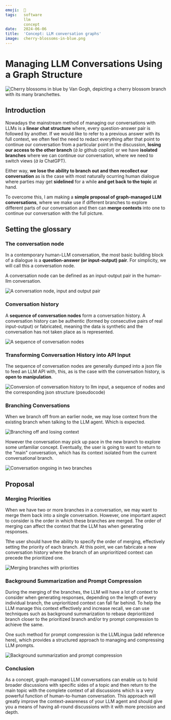 ```yaml
---
emoji:  🌳
tags:   software
        llm
        concept
date:   2024-06-06
title:  'Concept: LLM conversation graphs'
image:  cherry-blossoms-in-blue.png
---
```


# Managing LLM Conversations Using a Graph Structure

![Cherry blossoms in blue by Van Gogh, depicting a cherry blossom branch with its many branchettes.](cherry-blossoms-in-blue.png)

## Introduction

Nowadays the mainstream method of managing our conversations with LLMs is a **linear chat structure** where, every question-answer pair is followed by another.
If we would like to refer to a previous answer with its full context, we often feel the need to redact everything after that point to continue our conversation from a particular point in the discussion, **losing our access to the other branch** (_à la_ github copilot) or we have **isolated branches** where we can continue our conversation, where we need to switch views (_à la_ ChatGPT). 

Either way, **we lose the ability to branch out and then recollect our conversation** as is the case with most naturally ocurring human dialogue where parties may get **sidelined** for a while **and get back to the topic** at hand.

To overcome this, I am making a **simple proposal of graph-managed LLM conversations**, where we make use if different branches to explore different parts of our conversation and then can **merge contexts** into one to continue our conversation with the full picture.

## Setting the glossary

### The conversation node

In a contemporary human-LLM conversation, the most basic building block of a dialogue is a **question-answer (or input-output) pair**. For simplicity, we will call this a conversation node. 

A conversation node can be defined as an input-output pair in the human-llm conversation.

![A conversation node, input and output pair](1-conversation-node.png)

### Conversation history

A **sequence of conversation nodes** form a conversation history. A conversation history can be authentic (formed by consecutive pairs of real input-output) or fabricated, meaning the data is synthetic and the conversation has not taken place as is represented.

![A sequence of conversation nodes](2-conversation-history.png)

### Transforming Conversation History into API Input
The sequence of conversation nodes are generally dumped into a json file to feed an LLM API with, this, as is the case with the conversation history, is **open to manipulation**.

![Conversion of conversation history to llm input, a sequence of nodes and the corresponding json structure (pseudocode)](3-llm-input.png)

### Branching Conversations
When we branch off from an earlier node, we may lose context from the existing branch when talking to the LLM agent. Which is expected.

![Branching off and losing context](4-branching-off.png)

However the conversation may pick up pace in the new branch to explore some unfamiliar concept. Eventually, the user is going to want to return to the "main" conversation, which has its context isolated from the current conversational branch.

![Conversation ongoing in two branches](5-two-branches-contd.png)

## Proposal 

### Merging Priorities

When we have two or more branches in a conversation, we may want to merge them back into a single conversation. However, one important aspect to consider is the order in which these branches are merged. The order of merging can affect the context that the LLM has when generating responses. 

Tthe user should have the ability to specify the order of merging, effectively setting the priority of each branch. At this point, we can fabricate a new conversation history where the branch of an unprioritized context can precede the prioritized one.

![Merging branches with priorities](6-merging-priorities.png)

### Background Summarization and Prompt Compression

During the merging of the branches, the LLM will have a lot of context to consider when generating responses, depending on the length of every individual branch, the unprioritized context can fall far behind. To help the LLM manage this context effectively and increase recall, we can use techniques such as background summarization to rebase deprioritized branch closer to the prioritized branch and/or try prompt compression to achieve the same.

One such method for prompt compression is the LLMLingua (add reference here), which provides a structured approach to managing and compressing LLM prompts.

![Background summarization and prompt compression](7-background-summarization.png)

### Conclusion
As a concept, graph-managed LLM conversations can enable us to hold broader discussions with specific sides of a topic and then return to the main topic with the complete context of all discussions which is a very powerful function of human-to-human conversation. This approach will greatly improve the context-awareness of your LLM agent and should give you a means of having all-round discussions with it with more precision and depth.
